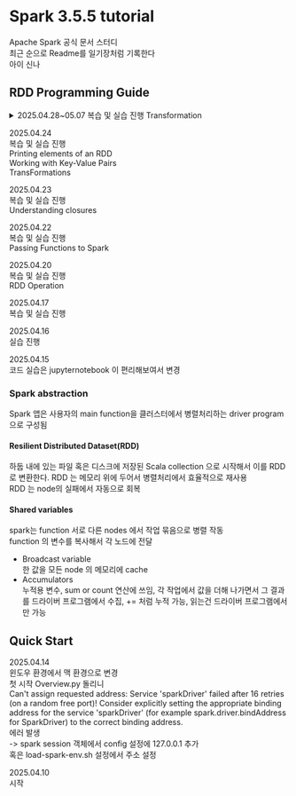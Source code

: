 # Spark 3.5.5 tutorial
Apache Spark 공식 문서 스터디  
최근 순으로 Readme를 일기장처럼 기록한다  
아이 신나  

## RDD Programming Guide
<details>
  <summary>2025.04.28~05.07 복습 및 실습 진행 Transformation</summary>
2025.05.08  
복습 및 실습 진행  
오늘은 진짜 Transformation 다 실습하기!  

2025.05.07  
휴가는 달았다...  
복습 및 실습 진행  
Transformation 오늘 끝내자...  
다른거 찾아보느라 못끝냈다...

2025.04.30  
복습 및 실습 진행
Transformations  

2025.04.28  
복습 및 실습 진행
Transformations  
</details>  

2025.04.24  
복습 및 실습 진행  
Printing elements of an RDD  
Working with Key-Value Pairs  
TransFormations  

2025.04.23  
복습 및 실습 진행  
Understanding closures  

2025.04.22  
복습 및 실습 진행  
Passing Functions to Spark  

2025.04.20  
복습 및 실습 진행  
RDD Operation  

2025.04.17  
복습 및 실습 진행
  
2025.04.16  
실습 진행  

2025.04.15  
코드 실습은 jupyternotebook 이 편리해보여서 변경  
### Spark abstraction
Spark 앱은 사용자의 main function을 클러스터에서 병렬처리하는 driver program 으로 구성됨  

#### Resilient Distributed Dataset(RDD)
하둡 내에 있는 파일 혹은 디스크에 저장된 Scala collection 으로 시작해서 이를 RDD로 변환한다.
RDD 는 메모리 위에 두어서 병렬처리에서 효율적으로 재사용  
RDD 는 node의 실패에서 자동으로 회복
#### Shared variables
spark는 function 서로 다른 nodes 에서 작업 묶음으로 병렬 작동  
function 의 변수를 복사해서 각 노드에 전달  
- Broadcast variable  
한 값을 모든 node 의 메모리에 cache  
- Accumulators  
누적용 변수, sum or count 연산에 쓰임, 각 작업에서 값을 더해 나가면서 그 결과를 드라이버 프로그램에서 수집, += 처럼 누적 가능, 읽는건 드라이버 프로그램에서만 가능


## Quick Start
2025.04.14  
윈도우 환경에서 맥 환경으로 변경  
첫 시작 Overview.py 돌리니  
Can't assign requested address: Service 'sparkDriver' failed after 16 retries (on a random free port)! Consider explicitly setting the appropriate binding address for the service 'sparkDriver' (for example spark.driver.bindAddress for SparkDriver) to the correct binding address.  
에러 발생   
-> spark session 객체에서 config 설정에 127.0.0.1 추가  
혹은 load-spark-env.sh 설정에서 주소 설정

2025.04.10  
시작